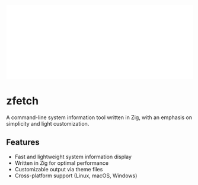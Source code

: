 <div align="center">
  <img src="readme-header.svg" width="800" height="200" alt="zfetch">
</div>

# zfetch

A command-line system information tool written in Zig, with an emphasis on simplicity and light customization.

## Features

- Fast and lightweight system information display
- Written in Zig for optimal performance
- Customizable output via theme files
- Cross-platform support (Linux, macOS, Windows)
